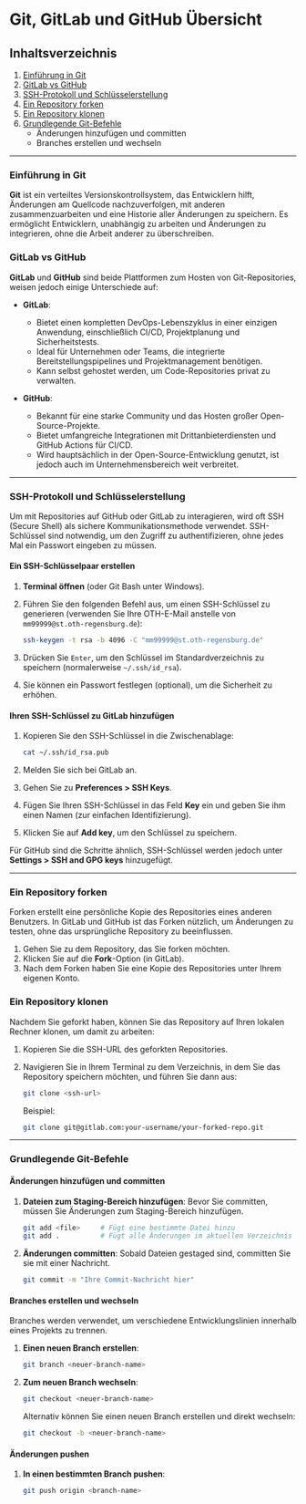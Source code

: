 # Git, GitLab und GitHub Übersicht

## Inhaltsverzeichnis
1. [Einführung in Git](#einführung-in-git)
2. [GitLab vs GitHub](#gitlab-vs-github)
3. [SSH-Protokoll und Schlüsselerstellung](#ssh-protokoll-und-schlüsselerstellung)
4. [Ein Repository forken](#ein-repository-forken)
5. [Ein Repository klonen](#ein-repository-klonen)
6. [Grundlegende Git-Befehle](#grundlegende-git-befehle)
   - Änderungen hinzufügen und committen
   - Branches erstellen und wechseln

---

### Einführung in Git

**Git** ist ein verteiltes Versionskontrollsystem, das Entwicklern hilft, Änderungen am Quellcode nachzuverfolgen, mit anderen zusammenzuarbeiten und eine Historie aller Änderungen zu speichern. Es ermöglicht Entwicklern, unabhängig zu arbeiten und Änderungen zu integrieren, ohne die Arbeit anderer zu überschreiben.

### GitLab vs GitHub

**GitLab** und **GitHub** sind beide Plattformen zum Hosten von Git-Repositories, weisen jedoch einige Unterschiede auf:

- **GitLab**:
  - Bietet einen kompletten DevOps-Lebenszyklus in einer einzigen Anwendung, einschließlich CI/CD, Projektplanung und Sicherheitstests.
  - Ideal für Unternehmen oder Teams, die integrierte Bereitstellungspipelines und Projektmanagement benötigen.
  - Kann selbst gehostet werden, um Code-Repositories privat zu verwalten.
  
- **GitHub**:
  - Bekannt für eine starke Community und das Hosten großer Open-Source-Projekte.
  - Bietet umfangreiche Integrationen mit Drittanbieterdiensten und GitHub Actions für CI/CD.
  - Wird hauptsächlich in der Open-Source-Entwicklung genutzt, ist jedoch auch im Unternehmensbereich weit verbreitet.

---

### SSH-Protokoll und Schlüsselerstellung

Um mit Repositories auf GitHub oder GitLab zu interagieren, wird oft SSH (Secure Shell) als sichere Kommunikationsmethode verwendet. SSH-Schlüssel sind notwendig, um den Zugriff zu authentifizieren, ohne jedes Mal ein Passwort eingeben zu müssen.

#### Ein SSH-Schlüsselpaar erstellen

1. **Terminal öffnen** (oder Git Bash unter Windows).
2. Führen Sie den folgenden Befehl aus, um einen SSH-Schlüssel zu generieren (verwenden Sie Ihre OTH-E-Mail anstelle von `mm99999@st.oth-regensburg.de`):

   ```bash
   ssh-keygen -t rsa -b 4096 -C "mm99999@st.oth-regensburg.de"
   ```

3. Drücken Sie `Enter`, um den Schlüssel im Standardverzeichnis zu speichern (normalerweise `~/.ssh/id_rsa`).
4. Sie können ein Passwort festlegen (optional), um die Sicherheit zu erhöhen.

#### Ihren SSH-Schlüssel zu GitLab hinzufügen

1. Kopieren Sie den SSH-Schlüssel in die Zwischenablage:

   ```bash
   cat ~/.ssh/id_rsa.pub
   ```

2. Melden Sie sich bei GitLab an.
3. Gehen Sie zu **Preferences > SSH Keys**.
4. Fügen Sie Ihren SSH-Schlüssel in das Feld **Key** ein und geben Sie ihm einen Namen (zur einfachen Identifizierung).
5. Klicken Sie auf **Add key**, um den Schlüssel zu speichern.

Für GitHub sind die Schritte ähnlich, SSH-Schlüssel werden jedoch unter **Settings > SSH and GPG keys** hinzugefügt.

---

### Ein Repository forken

Forken erstellt eine persönliche Kopie des Repositories eines anderen Benutzers. In GitLab und GitHub ist das Forken nützlich, um Änderungen zu testen, ohne das ursprüngliche Repository zu beeinflussen.

1. Gehen Sie zu dem Repository, das Sie forken möchten.
2. Klicken Sie auf die **Fork**-Option (in GitLab).
3. Nach dem Forken haben Sie eine Kopie des Repositories unter Ihrem eigenen Konto.

### Ein Repository klonen

Nachdem Sie geforkt haben, können Sie das Repository auf Ihren lokalen Rechner klonen, um damit zu arbeiten:

1. Kopieren Sie die SSH-URL des geforkten Repositories.
2. Navigieren Sie in Ihrem Terminal zu dem Verzeichnis, in dem Sie das Repository speichern möchten, und führen Sie dann aus:

   ```bash
   git clone <ssh-url>
   ```

   Beispiel:

   ```bash
   git clone git@gitlab.com:your-username/your-forked-repo.git
   ```

---

### Grundlegende Git-Befehle

#### Änderungen hinzufügen und committen

1. **Dateien zum Staging-Bereich hinzufügen**: Bevor Sie committen, müssen Sie Änderungen zum Staging-Bereich hinzufügen.

   ```bash
   git add <file>     # Fügt eine bestimmte Datei hinzu
   git add .          # Fügt alle Änderungen im aktuellen Verzeichnis hinzu
   ```

2. **Änderungen committen**: Sobald Dateien gestaged sind, committen Sie sie mit einer Nachricht.

   ```bash
   git commit -m "Ihre Commit-Nachricht hier"
   ```

#### Branches erstellen und wechseln

Branches werden verwendet, um verschiedene Entwicklungslinien innerhalb eines Projekts zu trennen.

1. **Einen neuen Branch erstellen**:

   ```bash
   git branch <neuer-branch-name>
   ```

2. **Zum neuen Branch wechseln**:

   ```bash
   git checkout <neuer-branch-name>
   ```

   Alternativ können Sie einen neuen Branch erstellen und direkt wechseln:

   ```bash
   git checkout -b <neuer-branch-name>
   ```

#### Änderungen pushen

1. **In einen bestimmten Branch pushen**:

   ```bash
   git push origin <branch-name>
   ```